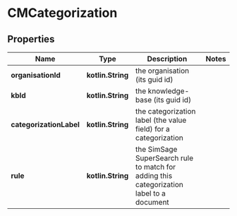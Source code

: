 
# CMCategorization

## Properties
Name | Type | Description | Notes
------------ | ------------- | ------------- | -------------
**organisationId** | **kotlin.String** | the organisation (its guid id) | 
**kbId** | **kotlin.String** | the knowledge-base (its guid id) | 
**categorizationLabel** | **kotlin.String** | the categorization label (the value field) for a categorization | 
**rule** | **kotlin.String** | the SimSage SuperSearch rule to match for adding this categorization label to a document | 



